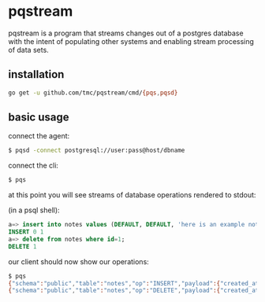 # pqstream

pqstream is a program that streams changes out of a postgres database with the intent of populating other systems and enabling stream processing of data sets.

## installation

```sh
go get -u github.com/tmc/pqstream/cmd/{pqs,pqsd}
```

## basic usage

connect the agent:

```sh
$ pqsd -connect postgresql://user:pass@host/dbname
```

connect the cli:
```sh
$ pqs
```

at this point you will see streams of database operations rendered to stdout:


(in a psql shell):

```sql
a=> insert into notes values (DEFAULT, DEFAULT, 'here is an example note');
INSERT 0 1
a=> delete from notes where id=1;
DELETE 1
```

our client should now show our operations:
```sh
$ pqs
{"schema":"public","table":"notes","op":"INSERT","payload":{"created_at":"2017-09-04T01:11:34.65629","id":1,"notes":"here is an example note"}}
{"schema":"public","table":"notes","op":"DELETE","payload":{"created_at":"2017-09-04T01:11:34.65629","id":1,"notes":"here is an example note"}}
```

